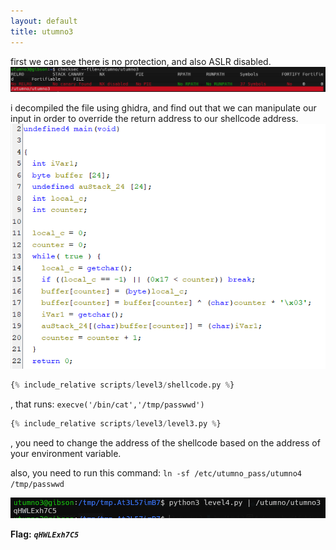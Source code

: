 ```yaml
---
layout: default
title: utumno3
---
```




first we can see there is no protection, and also ASLR disabled.
![image](./images/level3_1.png)

i decompiled the file using ghidra, and find out that we can manipulate our input in order to override the return address to our shellcode address. 
![image](./images/level3_2.png)

```py
{% include_relative scripts/level3/shellcode.py %}
```
, that runs: `execve('/bin/cat','/tmp/passwwd')`

```py
{% include_relative scripts/level3/level3.py %}
```
, you need to change the address of the shellcode based on the address of your environment variable.

also, you need to run this command: `ln -sf /etc/utumno_pass/utumno4 /tmp/passwwd`


![image](./images/level3_3.png)

**Flag:** ***`qHWLExh7C5`*** 
